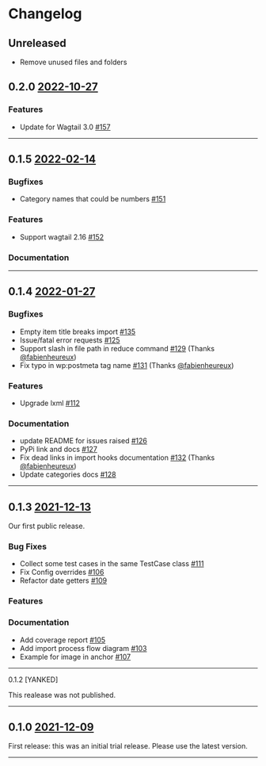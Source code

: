 # Changelog

## Unreleased

- Remove unused files and folders

## 0.2.0 [2022-10-27](https://github.com/torchbox/wagtail-wordpress-import/tree/v0.2.0)

### Features

- Update for Wagtail 3.0 [#157](https://github.com/torchbox/wagtail-wordpress-import/pull/157)

---

## 0.1.5 [2022-02-14](https://github.com/torchbox/wagtail-wordpress-import/tree/v0.1.5)

### Bugfixes

- Category names that could be numbers [#151](https://github.com/torchbox/wagtail-wordpress-import/pull/151)

### Features

- Support wagtail 2.16 [#152](https://github.com/torchbox/wagtail-wordpress-import/pull/152)

### Documentation

---

## 0.1.4 [2022-01-27](https://github.com/torchbox/wagtail-wordpress-import/releases/tag/v0.1.4)

### Bugfixes

- Empty item title breaks import [#135](https://github.com/torchbox/wagtail-wordpress-import/pull/135)
- Issue/fatal error requests [#125](https://github.com/torchbox/wagtail-wordpress-import/pull/125)
- Support slash in file path in reduce command [#129](https://github.com/torchbox/wagtail-wordpress-import/pull/129) (Thanks [@fabienheureux](https://github.com/fabienheureux))
- Fix typo in wp:postmeta tag name [#131](https://github.com/torchbox/wagtail-wordpress-import/pull/131) (Thanks [@fabienheureux](https://github.com/fabienheureux))

### Features

- Upgrade lxml [#112](https://github.com/torchbox/wagtail-wordpress-import/pull/112)

### Documentation

- update README for issues raised [#126](https://github.com/torchbox/wagtail-wordpress-import/pull/126)
- PyPi link and docs [#127](https://github.com/torchbox/wagtail-wordpress-import/pull/127)
- Fix dead links in import hooks documentation [#132](https://github.com/torchbox/wagtail-wordpress-import/pull/132) (Thanks [@fabienheureux](https://github.com/fabienheureux))
- Update categories docs [#128](https://github.com/torchbox/wagtail-wordpress-import/pull/128)

---

## 0.1.3 [2021-12-13](https://github.com/torchbox/wagtail-wordpress-import/releases/tag/v0.1.3)

Our first public release.

### Bug Fixes

- Collect some test cases in the same TestCase class [#111](https://github.com/torchbox/wagtail-wordpress-import/pull/111)
- Fix Config overrides [#106](https://github.com/torchbox/wagtail-wordpress-import/pull/106)
- Refactor date getters [#109](https://github.com/torchbox/wagtail-wordpress-import/pull/109)

### Features

### Documentation

- Add coverage report [#105](https://github.com/torchbox/wagtail-wordpress-import/pull/105)
- Add import process flow diagram [#103](https://github.com/torchbox/wagtail-wordpress-import/pull/103)
- Example for image in anchor [#107](https://github.com/torchbox/wagtail-wordpress-import/pull/107)

---

0.1.2 [YANKED]

This realease was not published.

---

## 0.1.0 [2021-12-09](https://github.com/torchbox/wagtail-wordpress-import/releases/tag/v0.1.0)

First release: this was an initial trial release. Please use the latest version.

---

<!-- 
Template
## [x.y.z](https://github.com/torchbox/stylelint-config-torchbox/compare/va.b.c...vx.y.z) (YYYY-MM-DD)

### Bug Fixes

### Features

### Documentation

### BREAKING CHANGES 
-->

